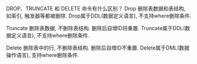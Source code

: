 DROP、TRUNCATE 和 DELETE 命令有什么区别？
Drop
删除表数据和表结构, 如索引, 触发器等都被删除. Drop属于DDL(数据定义语言), 不支持where删除条件.

Truncate
删除表数据, 不删除表结构. 删除后自增ID将重置. Truncate属于DDL(数据定义语言), 不支持where删除条件.

Delete
删除表中的行, 不删除表结构. 删除后自增ID不重置. Delete属于DML(数据操作语言), 支持where删除条件.
